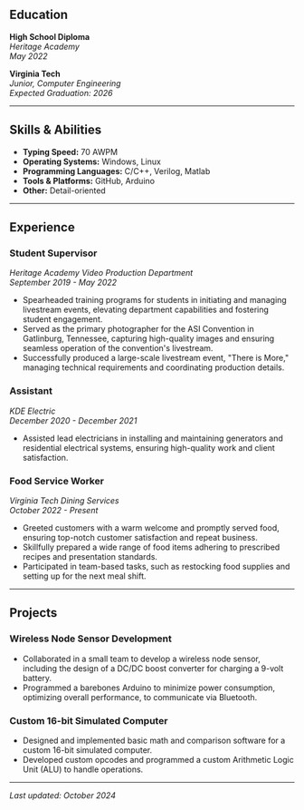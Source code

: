 ## Education  
**High School Diploma**  
*Heritage Academy*  
*May 2022*  

**Virginia Tech**  
*Junior, Computer Engineering*  
*Expected Graduation: 2026*  

---

## Skills & Abilities  
- **Typing Speed:** 70 AWPM  
- **Operating Systems:** Windows, Linux  
- **Programming Languages:** C/C++, Verilog, Matlab  
- **Tools & Platforms:** GitHub, Arduino  
- **Other:** Detail-oriented  

---

## Experience  

### **Student Supervisor**  
*Heritage Academy Video Production Department*  
*September 2019 - May 2022*  
- Spearheaded training programs for students in initiating and managing livestream events, elevating department capabilities and fostering student engagement.  
- Served as the primary photographer for the ASI Convention in Gatlinburg, Tennessee, capturing high-quality images and ensuring seamless operation of the convention's livestream.  
- Successfully produced a large-scale livestream event, "There is More," managing technical requirements and coordinating production details.  

### **Assistant**  
*KDE Electric*  
*December 2020 - December 2021*  
- Assisted lead electricians in installing and maintaining generators and residential electrical systems, ensuring high-quality work and client satisfaction.  

### **Food Service Worker**  
*Virginia Tech Dining Services*  
*October 2022 - Present*  
- Greeted customers with a warm welcome and promptly served food, ensuring top-notch customer satisfaction and repeat business.  
- Skillfully prepared a wide range of food items adhering to prescribed recipes and presentation standards.  
- Participated in team-based tasks, such as restocking food supplies and setting up for the next meal shift.  
---

## Projects  

### **Wireless Node Sensor Development**  
- Collaborated in a small team to develop a wireless node sensor, including the design of a DC/DC boost converter for charging a 9-volt battery.  
- Programmed a barebones Arduino to minimize power consumption, optimizing overall performance, to communicate via Bluetooth.  

### **Custom 16-bit Simulated Computer**  
- Designed and implemented basic math and comparison software for a custom 16-bit simulated computer.  
- Developed custom opcodes and programmed a custom Arithmetic Logic Unit (ALU) to handle operations.  

---

*Last updated: October 2024*
